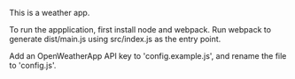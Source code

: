 This is a weather app.

To run the appplication, first install node and webpack. Run webpack to generate dist/main.js using src/index.js as the entry point.

Add an OpenWeatherApp API key to 'config.example.js', and rename the file to 'config.js'. 